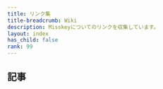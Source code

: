 ```yaml
---
title: リンク集
title-breadcrumb: Wiki
description: Misskeyについてのリンクを収集しています。
layout: index
has_child: false
rank: 99
---
```

## 記事
